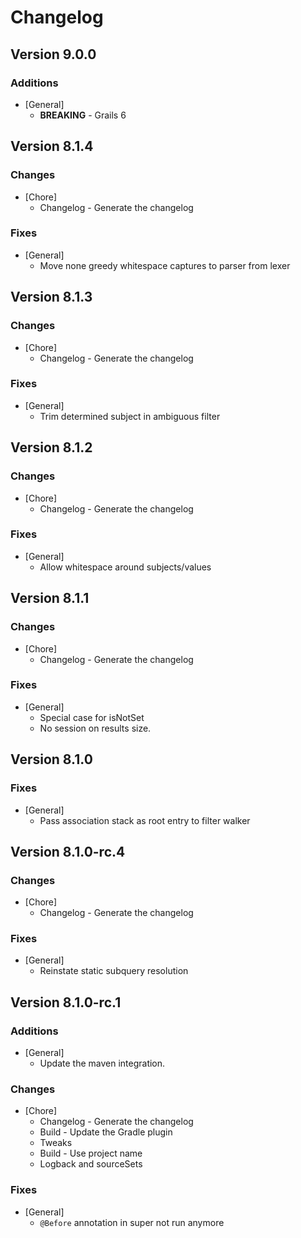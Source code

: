 # Changelog

## Version 9.0.0

### Additions
* [General]
	* **BREAKING** -  Grails 6

## Version 8.1.4

### Changes
* [Chore]
	* Changelog - Generate the changelog

### Fixes
* [General]
	* Move none greedy whitespace captures to parser from lexer

## Version 8.1.3

### Changes
* [Chore]
	* Changelog - Generate the changelog

### Fixes
* [General]
	* Trim determined subject in ambiguous filter

## Version 8.1.2

### Changes
* [Chore]
	* Changelog - Generate the changelog

### Fixes
* [General]
	* Allow whitespace around subjects/values

## Version 8.1.1

### Changes
* [Chore]
	* Changelog - Generate the changelog

### Fixes
* [General]
	* Special case for isNotSet
	* No session on results size.

## Version 8.1.0

### Fixes
* [General]
	* Pass association stack as root entry to filter walker

## Version 8.1.0-rc.4

### Changes
* [Chore]
	* Changelog - Generate the changelog

### Fixes
* [General]
	* Reinstate static subquery resolution

## Version 8.1.0-rc.1

### Additions
* [General]
	* Update the maven integration.

### Changes
* [Chore]
	* Changelog - Generate the changelog
	* Build - Update the Gradle plugin
	* Tweaks
	* Build - Use project name
	* Logback and sourceSets

### Fixes
* [General]
	* `@Before` annotation in super not run anymore